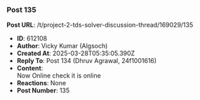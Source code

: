 ### Post 135
**Post URL**: /t/project-2-tds-solver-discussion-thread/169029/135
- **ID**: 612108
- **Author**: Vicky Kumar (Algsoch)
- **Created At**: 2025-03-28T05:35:05.390Z
- **Reply To**: Post 134 (Dhruv Agrawal, 24f1001616)
- **Content**:  
  Now Online check it is online
- **Reactions**: None
- **Post Number**: 135

